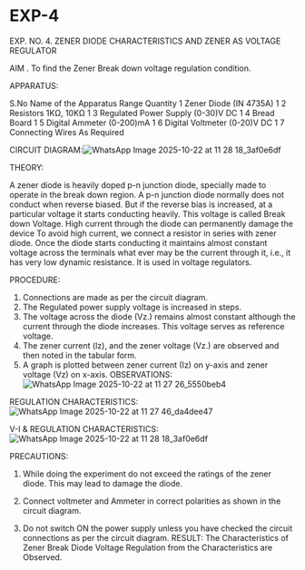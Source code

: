 # EXP-4
EXP. NO. 4. 		ZENER DIODE CHARACTERISTICS AND ZENER AS VOLTAGE REGULATOR

AIM
. To find the Zener Break down voltage regulation condition.

APPARATUS:

S.No	Name of the Apparatus	Range	Quantity
1	Zener Diode (IN 4735A)		1
2	Resistors	1KΩ, 10KΩ	1
3	Regulated Power Supply	(0-30)V DC	1
4	Bread Board		1
5	Digital Ammeter	(0-200)mA	1
6	Digital Voltmeter	(0-20)V DC	1
7	Connecting Wires	As Required	

CIRCUIT DIAGRAM:![WhatsApp Image 2025-10-22 at 11 28 18_3af0e6df](https://github.com/user-attachments/assets/8e0edd99-344e-4248-9756-9cbae4f6e4be)

THEORY:
	
A zener diode is heavily doped p-n junction diode, specially made to operate in the break down region. A p-n junction diode normally does not conduct when reverse biased. But if the reverse bias is increased, at a particular voltage it starts conducting heavily. This voltage is called Break down Voltage. High current through the diode can permanently damage the device To avoid high current, we connect a resistor in series with zener diode. Once the diode starts conducting it maintains almost constant voltage across the terminals what ever may be the current through it, i.e., it has very low dynamic resistance. It is used in voltage regulators.

PROCEDURE:

1. Connections are made as per the circuit diagram.
2. The Regulated power supply voltage is increased in steps.
3. The voltage across the diode (Vz.) remains almost constant although the current through the diode increases. This voltage serves as reference voltage.
4. The zener current (lz), and the zener voltage (Vz.) are observed and then noted in the tabular form.
4. A graph is plotted between zener current (Iz) on y-axis and zener voltage (Vz) on x-axis.
OBSERVATIONS:![WhatsApp Image 2025-10-22 at 11 27 26_5550beb4](https://github.com/user-attachments/assets/5843b14c-8241-4780-a630-6d29a9e1a1f3)


REGULATION CHARACTERISTICS:![WhatsApp Image 2025-10-22 at 11 27 46_da4dee47](https://github.com/user-attachments/assets/5caebfec-267a-4ab5-a5e6-a3460d1b10d7)


V-I & REGULATION CHARACTERISTICS:![WhatsApp Image 2025-10-22 at 11 28 18_3af0e6df](https://github.com/user-attachments/assets/14c257ac-6abd-47bb-9e59-88b0142a4b28)


PRECAUTIONS:

1. While doing the experiment do not exceed the ratings of the zener diode. This may lead to damage the diode.
2. Connect voltmeter and Ammeter in correct polarities as shown in the circuit diagram.

3. Do not switch ON the power supply unless you have checked the circuit connections as per the circuit diagram.
RESULT:
The Characteristics of Zener Break Diode Voltage Regulation from the Characteristics are Observed.
